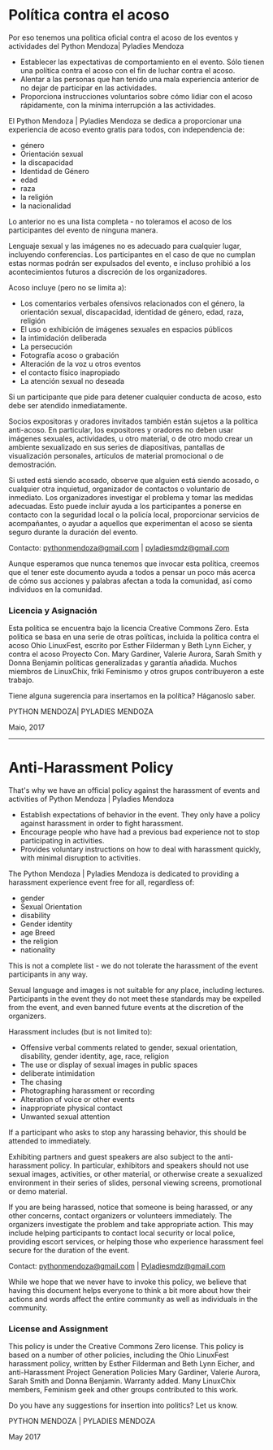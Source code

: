 # Política contra el acoso

Por eso tenemos una política oficial contra el acoso de los eventos y actividades del Python Mendoza| Pyladies Mendoza

- Establecer las expectativas de comportamiento en el evento. Sólo tienen una política contra el acoso con el fin de luchar contra el acoso.
- Alentar a las personas que han tenido una mala experiencia anterior de no dejar de participar en las actividades.
- Proporciona instrucciones voluntarios sobre cómo lidiar con el acoso rápidamente, con la mínima interrupción a las actividades.

El Python Mendoza | Pyladies Mendoza se dedica a proporcionar una experiencia de acoso evento gratis para todos, con independencia de:
- género
- Orientación sexual
- la discapacidad
- Identidad de Género
- edad
- raza
- la religión
- la nacionalidad

Lo anterior no es una lista completa - no toleramos el acoso de los participantes del evento de ninguna manera.

Lenguaje sexual y las imágenes no es adecuado para cualquier lugar, incluyendo conferencias. Los participantes en el caso de que no cumplan estas normas podrán ser expulsados del evento, e incluso prohibió a los acontecimientos futuros a discreción de los organizadores.

Acoso incluye (pero no se limita a):
- Los comentarios verbales ofensivos relacionados con el género, la orientación sexual, discapacidad, identidad de género, edad, raza, religión
- El uso o exhibición de imágenes sexuales en espacios públicos
- la intimidación deliberada
- La persecución
- Fotografía acoso o grabación
- Alteración de la voz u otros eventos
- el contacto físico inapropiado
- La atención sexual no deseada

Si un participante que pide para detener cualquier conducta de acoso, esto debe ser atendido inmediatamente.

Socios expositoras y oradores invitados también están sujetos a la política anti-acoso. En particular, los expositores y oradores no deben usar imágenes sexuales, actividades, u otro material, o de otro modo crear un ambiente sexualizado en sus series de diapositivas, pantallas de visualización personales, artículos de material promocional o de demostración.

Si usted está siendo acosado, observe que alguien está siendo acosado, o cualquier otra inquietud, organizador de contactos o voluntario de inmediato. Los organizadores investigar el problema y tomar las medidas adecuadas. Esto puede incluir ayuda a los participantes a ponerse en contacto con la seguridad local o la policía local, proporcionar servicios de acompañantes, o ayudar a aquellos que experimentan el acoso se sienta seguro durante la duración del evento.

Contacto: pythonmendoza@gmail.com | pyladiesmdz@gmail.com

Aunque esperamos que nunca tenemos que invocar esta política, creemos que el tener este documento ayuda a todos a pensar un poco más acerca de cómo sus acciones y palabras afectan a toda la comunidad, así como individuos en la comunidad.

### Licencia y Asignación

Esta política se encuentra bajo la licencia Creative Commons Zero. Esta política se basa en una serie de otras políticas, incluida la política contra el acoso Ohio LinuxFest, escrito por Esther Filderman y Beth Lynn Eicher, y contra el acoso Proyecto Con. Mary Gardiner, Valerie Aurora, Sarah Smith y Donna Benjamin políticas generalizadas y garantía añadida. Muchos miembros de LinuxChix, friki Feminismo y otros grupos contribuyeron a este trabajo.

Tiene alguna sugerencia para insertamos en la política? Háganoslo saber.

PYTHON MENDOZA| PYLADIES MENDOZA

Maio, 2017

-------------------

# Anti-Harassment Policy

That's why we have an official policy against the harassment of events and activities of Python Mendoza | Pyladies Mendoza

- Establish expectations of behavior in the event. They only have a policy against harassment in order to fight harassment.
- Encourage people who have had a previous bad experience not to stop participating in activities.
- Provides voluntary instructions on how to deal with harassment quickly, with minimal disruption to activities.

The Python Mendoza | Pyladies Mendoza is dedicated to providing a harassment experience event free for all, regardless of:
- gender
- Sexual Orientation
- disability
- Gender identity
- age
Breed
- the religion
- nationality

This is not a complete list - we do not tolerate the harassment of the event participants in any way.

Sexual language and images is not suitable for any place, including lectures. Participants in the event they do not meet these standards may be expelled from the event, and even banned future events at the discretion of the organizers.

Harassment includes (but is not limited to):
- Offensive verbal comments related to gender, sexual orientation, disability, gender identity, age, race, religion
- The use or display of sexual images in public spaces
- deliberate intimidation
- The chasing
- Photographing harassment or recording
- Alteration of voice or other events
- inappropriate physical contact
- Unwanted sexual attention

If a participant who asks to stop any harassing behavior, this should be attended to immediately.

Exhibiting partners and guest speakers are also subject to the anti-harassment policy. In particular, exhibitors and speakers should not use sexual images, activities, or other material, or otherwise create a sexualized environment in their series of slides, personal viewing screens, promotional or demo material.

If you are being harassed, notice that someone is being harassed, or any other concerns, contact organizers or volunteers immediately. The organizers investigate the problem and take appropriate action. This may include helping participants to contact local security or local police, providing escort services, or helping those who experience harassment feel secure for the duration of the event.

Contact: pythonmendoza@gmail.com | Pyladiesmdz@gmail.com

While we hope that we never have to invoke this policy, we believe that having this document helps everyone to think a bit more about how their actions and words affect the entire community as well as individuals in the community.

### License and Assignment

This policy is under the Creative Commons Zero license. This policy is based on a number of other policies, including the Ohio LinuxFest harassment policy, written by Esther Filderman and Beth Lynn Eicher, and anti-Harassment Project Generation Policies Mary Gardiner, Valerie Aurora, Sarah Smith and Donna Benjamin. Warranty added. Many LinuxChix members, Feminism geek and other groups contributed to this work.

Do you have any suggestions for insertion into politics? Let us know.

PYTHON MENDOZA | PYLADIES MENDOZA

May 2017


 
